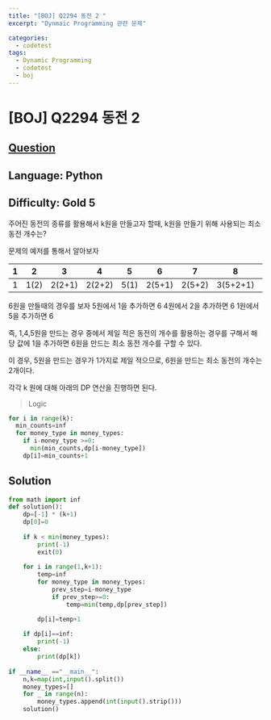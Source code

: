 ```yaml
---
title: "[BOJ] Q2294 동전 2 "
excerpt: "Dynmaic Programming 관련 문제"

categories:
  - codetest
tags:
  - Dynamic Programming
  - codetest
  - boj
---
```

# [BOJ] Q2294 동전 2
## [Question](https://www.acmicpc.net/problem/2294)
## Language: Python
## Difficulty: Gold 5


주어진 동전의 종류를 활용해서 k원을 만들고자 할때, k원을 만들기 위해 사용되는 최소 동전 개수는?

문제의 예저를 통해서 알아보자

|1|2|3|4|5|6|7|8|9|10|
|--|--|--|--|--|--|--|--|--|--|
1|1(2)|2(2+1)|2(2+2)|5(1)|2(5+1)|2(5+2)|3(5+2+1)|3(5+2+2)|2(5+5)|


6원을 만들때의 경우를 보자
5원에서 1을 추가하면 6
4원에서 2을 추가하면 6
1원에서 5을 추가하면 6

즉, 1,4,5원을 만드는 경우 중에서 제일 적은 동전의 개수를 활용하는 경우를 구해서 해당 값에 1을 추가하면 6원을 만드는 최소 동전 개수를 구할 수 있다.

이 경우, 5원을 만드는 경우가 1가지로 제일 적으므로, 6원을 만드는 최소 동전의 개수는 2개이다.

각각 k 원에 대해 아래의 DP 연산을 진행하면 된다.

>Logic

```python
for i in range(k):
  min_counts=inf
  for money_type in money_types:
    if i-money_type >=0:
      min(min_counts,dp[i-money_type])
    dp[i]=min_counts+1
```

## Solution
```python
from math import inf
def solution():
    dp=[-1] * (k+1)
    dp[0]=0
    
    if k < min(money_types):
        print(-1)
        exit(0)
        
    for i in range(1,k+1):
        temp=inf
        for money_type in money_types:
            prev_step=i-money_type
            if prev_step>=0:
                temp=min(temp,dp[prev_step])

        dp[i]=temp+1
        
    if dp[i]==inf:
        print(-1)
    else:
        print(dp[k]) 
    
if __name__ =="__main__":
    n,k=map(int,input().split())
    money_types=[]
    for _ in range(n):
        money_types.append(int(input().strip()))
    solution()
```

